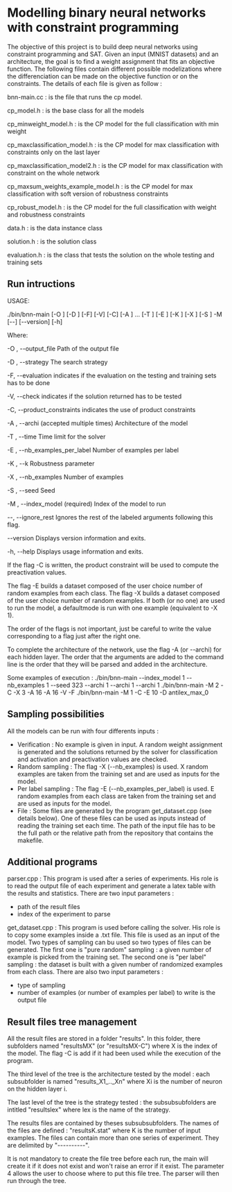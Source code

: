 # Modelling binary neural networks with constraint programming

The objective of this project is to build deep neural networks using constraint programming and SAT. Given an input (MNIST datasets) and an architecture, the goal is to find a weight assignment that fits an objective function. The following files contain different possible modelizations where the differenciation can be made on the objective function or on the constraints. The details of each file is given as follow :

bnn-main.cc : is the file that runs the cp model.

cp_model.h : is the base class for all the models

cp_minweight_model.h : is the CP model for the full classification with min weight

cp_maxclassification_model.h : is the CP model for max classification with constraints only on the last layer

cp_maxclassification_model2.h : is the CP model for max classification with constraint on the whole network

cp_maxsum_weights_example_model.h : is the CP model for max classification with soft version of robustness constraints

cp_robust_model.h : is the CP model for the full classification with weight and robustness constraints

data.h : is the data instance class

solution.h : is the solution class

evaluation.h : is the class that tests the solution on the whole testing and training sets

## Run intructions

USAGE:

   ./bin/bnn-main  [-O <string>] [-D <string>] [-F] [-V] [-C] [-A <int>]
                   ...  [-T <double>] [-E <int>] [-K <int>] [-X <int>] [-S
                   <int>] -M <char> [--] [--version] [-h]


Where:

   -O <string>,  --output_file <string>
     Path of the output file

   -D <string>,  --strategy <string>
     The search strategy

   -F,  --evaluation
     indicates if the evaluation on the testing and training sets has to be
     done

   -V,  --check
     indicates if the solution returned has to be tested

   -C,  --product_constraints
     indicates the use of product constraints

   -A <int>,  --archi <int>  (accepted multiple times)
     Architecture of the model

   -T <double>,  --time <double>
     Time limit for the solver

   -E <int>,  --nb_examples_per_label <int>
     Number of examples per label

   -K <int>,  --k <int>
     Robustness parameter

   -X <int>,  --nb_examples <int>
     Number of examples

   -S <int>,  --seed <int>
     Seed

   -M <char>,  --index_model <char>
     (required)  Index of the model to run

   --,  --ignore_rest
     Ignores the rest of the labeled arguments following this flag.

   --version
     Displays version information and exits.

   -h,  --help
     Displays usage information and exits.


If the flag -C is written, the product constraint will be used to compute the preactivation values.

The flag -E builds a dataset composed of the user choice number of random examples from each class. The flag -X builds a dataset composed of the user choice number of random examples. If both (or no one) are used to run the model, a defaultmode is run with one example (equivalent to -X 1).

The order of the flags is not important, just be careful to write the value corresponding to a flag just after the right one.

To complete the architecture of the network, use the flag -A (or --archi) for each hidden layer. The order that the arguments are added to the command line is the order that they will be parsed and added in the architecture.

Some examples of execution :
  ./bin/bnn-main  --index_model 1 --nb_examples 1 --seed 323 --archi 1 --archi 1 --archi 1
  ./bin/bnn-main -M 2 -C -X 3 -A 16 -A 16 -V -F
  ./bin/bnn-main -M 1 -C -E 10 -D antilex_max_0


## Sampling possibilities
All the models can be run with four differents inputs :
 - Verification : No example is given in input. A random weight assignment is generated and the solutions returned by the solver for classification and activation and preactivation values are checked.
 - Random sampling : The flag -X (--nb_examples) is used. X random examples are taken from the training set and are used as inputs for the model.
 - Per label sampling : The flag -E (--nb_examples_per_label) is used. E random examples from each class are taken from the training set and are used as inputs for the model.
 - File : Some files are generated by the program get_dataset.cpp (see details below). One of these files can be used as inputs instead of reading the training set each time. The path of the input file has to be the full path or the relative path from the repository that contains the makefile.

## Additional programs

parser.cpp : This program is used after a series of experiments. His role is to read the output file of each experiment and generate a latex table with the results and statistics. There are two input parameters :
 - path of the result files
 - index of the experiment to parse

get_dataset.cpp : This program is used before calling the solver. His role is to copy some examples inside a .txt file. This file is used as an input of the model. Two types of sampling can bu used so two types of files can be generated. The first one is "pure random" sampling : a given number of example is picked from the training set. The second one is "per label" sampling : the dataset is built with a given number of randomized examples from each class. There are also two input parameters :
  - type of sampling
  - number of examples (or number of examples per label) to write is the output file

## Result files tree management

All the result files are stored in a folder "results". In this folder, there subfolders named "resultsMX" (or "resultsMX-C") where X is the index of the model. The flag -C is add if it had been used while the execution of the program.

The third level of the tree is the architecture tested by the model : each subsubfolder is named "results\_X1\_..\_Xn" where Xi is the number of neuron on the hidden layer i.

The last level of the tree is the strategy tested : the subsubsubfolders are intitled "resultslex" where lex is the name of the strategy.

The results files are contained by theses subsubsubfolders. The names of the files are defined : "resultsK.stat" where K is the number of input examples. The files can contain more than one series of experiment. They are delimited by "----------".

It is not mandatory to create the file tree before each run, the main will create it if it does not exist and won't raise an error if it exist. The parameter 4 allows the user to choose where to put this file tree. The parser will then run through the tree.

